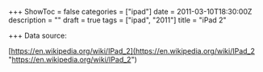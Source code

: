 +++
ShowToc = false
categories = ["ipad"]
date = 2011-03-10T18:30:00Z
description = ""
draft = true
tags = ["ipad", "2011"]
title = "iPad 2"

+++
Data source:

[https://en.wikipedia.org/wiki/IPad_2](https://en.wikipedia.org/wiki/IPad_2 "https://en.wikipedia.org/wiki/IPad_2")